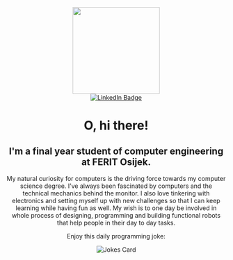 <div id="header" align="center">
  <img src="https://user-images.githubusercontent.com/73945306/180026579-931d6c9f-b188-452e-9450-d80b3e78a188.png" width="200"/>
  <div id="badges">
  <a href="https://www.linkedin.com/in/mihael-%C5%A1panovi%C4%87-7608581b9">
      <img src="https://img.shields.io/badge/LinkedIn-blue?style=for-the-badge&logo=linkedin&logoColor=white" alt="LinkedIn Badge"/>
  </a>
  
  </div>
  <img src="https://komarev.com/ghpvc/?username=Mihae283&style=flat-square&color=blue" alt=""/>
  <h1>
  O, hi there!
  </h1>
  <h2>I'm a final year student of computer engineering at FERIT Osijek.</h2>
  

My natural curiosity for computers is the driving force towards my computer science degree. I’ve always been fascinated by computers and the technical mechanics behind the monitor. I also love tinkering with electronics and setting myself up with new challenges so that I can keep learning while having fun as well. My wish is to one day  be involved in whole process of designing, programming and building functional robots that help people in their day to day tasks.
  <br/>
  
  Enjoy this daily programming joke:
 </div>

<div align="center">
<img src="https://readme-jokes.vercel.app/api" alt="Jokes Card" />
</div>
